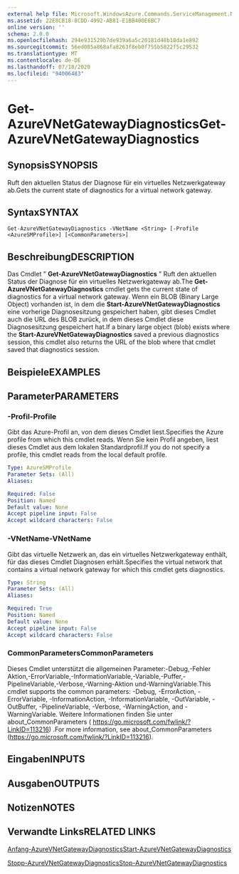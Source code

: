 ```yaml
---
external help file: Microsoft.WindowsAzure.Commands.ServiceManagement.Network.dll-Help.xml
ms.assetid: 22E8CB18-8CDD-4992-AB81-E1BB400E6BC7
online version: ''
schema: 2.0.0
ms.openlocfilehash: 294e931529b7de939a6a5c20181d48b18da1e892
ms.sourcegitcommit: 56ed085a868afa8263f8eb0f755b5822f5c29532
ms.translationtype: MT
ms.contentlocale: de-DE
ms.lasthandoff: 07/18/2020
ms.locfileid: "94006483"
---
```

# <span data-ttu-id="34cd3-101">Get-AzureVNetGatewayDiagnostics</span><span class="sxs-lookup"><span data-stu-id="34cd3-101">Get-AzureVNetGatewayDiagnostics</span></span>

## <span data-ttu-id="34cd3-102">Synopsis</span><span class="sxs-lookup"><span data-stu-id="34cd3-102">SYNOPSIS</span></span>
<span data-ttu-id="34cd3-103">Ruft den aktuellen Status der Diagnose für ein virtuelles Netzwerkgateway ab.</span><span class="sxs-lookup"><span data-stu-id="34cd3-103">Gets the current state of diagnostics for a virtual network gateway.</span></span>

## <span data-ttu-id="34cd3-104">Syntax</span><span class="sxs-lookup"><span data-stu-id="34cd3-104">SYNTAX</span></span>

```
Get-AzureVNetGatewayDiagnostics -VNetName <String> [-Profile <AzureSMProfile>] [<CommonParameters>]
```

## <span data-ttu-id="34cd3-105">Beschreibung</span><span class="sxs-lookup"><span data-stu-id="34cd3-105">DESCRIPTION</span></span>
<span data-ttu-id="34cd3-106">Das Cmdlet " **Get-AzureVNetGatewayDiagnostics** " Ruft den aktuellen Status der Diagnose für ein virtuelles Netzwerkgateway ab.</span><span class="sxs-lookup"><span data-stu-id="34cd3-106">The **Get-AzureVNetGatewayDiagnostics** cmdlet gets the current state of diagnostics for a virtual network gateway.</span></span>
<span data-ttu-id="34cd3-107">Wenn ein BLOB (Binary Large Object) vorhanden ist, in dem die **Start-AzureVNetGatewayDiagnostics** eine vorherige Diagnosesitzung gespeichert haben, gibt dieses Cmdlet auch die URL des BLOB zurück, in dem dieses Cmdlet diese Diagnosesitzung gespeichert hat.</span><span class="sxs-lookup"><span data-stu-id="34cd3-107">If a binary large object (blob) exists where the **Start-AzureVNetGatewayDiagnostics** saved a previous diagnostics session, this cmdlet also returns the URL of the blob where that cmdlet saved that diagnostics session.</span></span>

## <span data-ttu-id="34cd3-108">Beispiele</span><span class="sxs-lookup"><span data-stu-id="34cd3-108">EXAMPLES</span></span>

## <span data-ttu-id="34cd3-109">Parameter</span><span class="sxs-lookup"><span data-stu-id="34cd3-109">PARAMETERS</span></span>

### <span data-ttu-id="34cd3-110">-Profil</span><span class="sxs-lookup"><span data-stu-id="34cd3-110">-Profile</span></span>
<span data-ttu-id="34cd3-111">Gibt das Azure-Profil an, von dem dieses Cmdlet liest.</span><span class="sxs-lookup"><span data-stu-id="34cd3-111">Specifies the Azure profile from which this cmdlet reads.</span></span> <span data-ttu-id="34cd3-112">Wenn Sie kein Profil angeben, liest dieses Cmdlet aus dem lokalen Standardprofil.</span><span class="sxs-lookup"><span data-stu-id="34cd3-112">If you do not specify a profile, this cmdlet reads from the local default profile.</span></span>

```yaml
Type: AzureSMProfile
Parameter Sets: (All)
Aliases: 

Required: False
Position: Named
Default value: None
Accept pipeline input: False
Accept wildcard characters: False
```

### <span data-ttu-id="34cd3-113">-VNetName</span><span class="sxs-lookup"><span data-stu-id="34cd3-113">-VNetName</span></span>
<span data-ttu-id="34cd3-114">Gibt das virtuelle Netzwerk an, das ein virtuelles Netzwerkgateway enthält, für das dieses Cmdlet Diagnosen erhält.</span><span class="sxs-lookup"><span data-stu-id="34cd3-114">Specifies the virtual network that contains a virtual network gateway for which this cmdlet gets diagnostics.</span></span>

```yaml
Type: String
Parameter Sets: (All)
Aliases: 

Required: True
Position: Named
Default value: None
Accept pipeline input: False
Accept wildcard characters: False
```

### <span data-ttu-id="34cd3-115">CommonParameters</span><span class="sxs-lookup"><span data-stu-id="34cd3-115">CommonParameters</span></span>
<span data-ttu-id="34cd3-116">Dieses Cmdlet unterstützt die allgemeinen Parameter:-Debug,-Fehler Aktion,-ErrorVariable,-InformationVariable,-Variable,-Puffer,-PipelineVariable,-Verbose,-Warning-Aktion und-WarningVariable.</span><span class="sxs-lookup"><span data-stu-id="34cd3-116">This cmdlet supports the common parameters: -Debug, -ErrorAction, -ErrorVariable, -InformationAction, -InformationVariable, -OutVariable, -OutBuffer, -PipelineVariable, -Verbose, -WarningAction, and -WarningVariable.</span></span> <span data-ttu-id="34cd3-117">Weitere Informationen finden Sie unter about_CommonParameters ( https://go.microsoft.com/fwlink/?LinkID=113216) .</span><span class="sxs-lookup"><span data-stu-id="34cd3-117">For more information, see about_CommonParameters (https://go.microsoft.com/fwlink/?LinkID=113216).</span></span>

## <span data-ttu-id="34cd3-118">Eingaben</span><span class="sxs-lookup"><span data-stu-id="34cd3-118">INPUTS</span></span>

## <span data-ttu-id="34cd3-119">Ausgaben</span><span class="sxs-lookup"><span data-stu-id="34cd3-119">OUTPUTS</span></span>

## <span data-ttu-id="34cd3-120">Notizen</span><span class="sxs-lookup"><span data-stu-id="34cd3-120">NOTES</span></span>

## <span data-ttu-id="34cd3-121">Verwandte Links</span><span class="sxs-lookup"><span data-stu-id="34cd3-121">RELATED LINKS</span></span>

[<span data-ttu-id="34cd3-122">Anfang-AzureVNetGatewayDiagnostics</span><span class="sxs-lookup"><span data-stu-id="34cd3-122">Start-AzureVNetGatewayDiagnostics</span></span>](./Start-AzureVNetGatewayDiagnostics.md)

[<span data-ttu-id="34cd3-123">Stopp-AzureVNetGatewayDiagnostics</span><span class="sxs-lookup"><span data-stu-id="34cd3-123">Stop-AzureVNetGatewayDiagnostics</span></span>](./Stop-AzureVNetGatewayDiagnostics.md)



